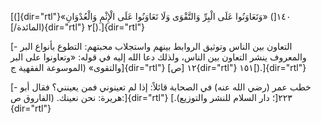 [(]{dir="rtl"}١٤٠[) «وَتَعَاوَنُوا عَلَى الْبِرِّ وَالتَّقْوَى وَلَا تَعَاوَنُوا عَلَى الْإِثْمِ
وَالْعُدْوَانِ» (المائدة/]{dir="rtl"} ٢[).]{dir="rtl"}

[- التعاون بين الناس وتوثيق الروابط بينهم واستجلاب محبتهم: التطوع بأنواع
البر والمعروف ينشر التعاون بين الناس، ولذلك دعا الله إليه في قوله:
«وتعاونوا على البر والتقوى» (الموسوعة الفقهية ج]{dir="rtl"} ١٢
[ص]{dir="rtl"} ١٥١[).]{dir="rtl"}

[- خطب عمر (رضي الله عنه) في الصحابة قائلاً: إذا لم تعينوني فمن يعينني؟
فقال أبو هريرة: نحن نعينك. (الفاروق ص:]{dir="rtl"} ٢٢٣[؛ دار السلام
للنشر والتوزيع).]{dir="rtl"}
